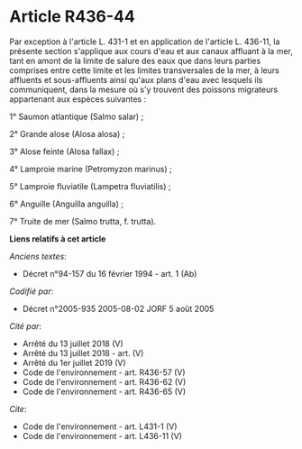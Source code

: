 # Article R436-44

Par exception à l'article L. 431-1 et en application de l'article L. 436-11, la présente section s'applique aux cours d'eau
et aux canaux affluant à la mer, tant en amont de la limite de salure des eaux que dans leurs parties comprises entre cette
limite et les limites transversales de la mer, à leurs affluents et sous-affluents ainsi qu'aux plans d'eau avec lesquels ils
communiquent, dans la mesure où s'y trouvent des poissons migrateurs appartenant aux espèces suivantes : 

1° Saumon atlantique (Salmo salar) ; 

2° Grande alose (Alosa alosa) ; 

3° Alose feinte (Alosa fallax) ; 

4° Lamproie marine (Petromyzon marinus) ; 

5° Lamproie fluviatile (Lampetra fluviatilis) ; 

6° Anguille (Anguilla anguilla) ; 

7° Truite de mer (Salmo trutta, f. trutta).

**Liens relatifs à cet article**

_Anciens textes_:

  - Décret n°94-157 du 16 février 1994 - art. 1 (Ab)

_Codifié par_:

  - Décret n°2005-935 2005-08-02 JORF 5 août 2005

_Cité par_:

  - Arrêté du 13 juillet 2018 (V)
  - Arrêté du 13 juillet 2018 - art. (V)
  - Arrêté du 1er juillet 2019 (V)
  - Code de l'environnement - art. R436-57 (V)
  - Code de l'environnement - art. R436-62 (V)
  - Code de l'environnement - art. R436-65 (V)

_Cite_:

  - Code de l'environnement - art. L431-1 (V)
  - Code de l'environnement - art. L436-11 (V)
